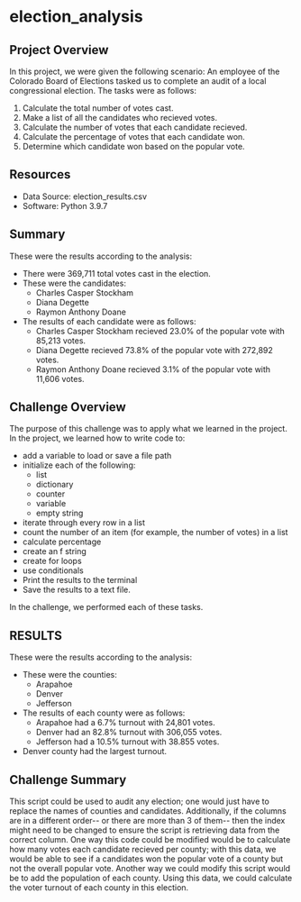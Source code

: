 # election_analysis
## Project Overview
In this project, we were given the following scenario: An employee of the Colorado Board of Elections tasked us to complete an audit of a local congressional election. The tasks were as follows:
1. Calculate the total number of votes cast.
2. Make a list of all the candidates who recieved votes.
3. Calculate the number of votes that each candidate recieved.
4. Calculate the percentage of votes that each candidate won.
5. Determine which candidate won based on the popular vote.
## Resources
- Data Source: election_results.csv
- Software: Python 3.9.7
## Summary
These were the results according to the analysis:
- There were 369,711 total votes cast in the election.
- These were the candidates:
    - Charles Casper Stockham
    - Diana Degette
    - Raymon Anthony Doane
- The results of each candidate were as follows:
  - Charles Casper Stockham recieved 23.0% of the popular vote with 85,213 votes.
  - Diana Degette recieved 73.8% of the popular vote with 272,892 votes.
  - Raymon Anthony Doane recieved 3.1% of the popular vote with 11,606 votes.

## Challenge Overview
The purpose of this challenge was to apply what we learned in the project. In the project, we learned how to write code to:
 - add a variable to load or save a file path
 - initialize each of the following: 
    - list 
    - dictionary
    - counter
    - variable
    - empty string
 - iterate through every row in a list
 - count the number of an item (for example, the number of votes) in a list
 - calculate percentage
 - create an f string
 - create for loops
 - use conditionals
 - Print the results to the terminal
 - Save the results to a text file.

In the challenge, we performed each of these tasks.

## RESULTS
These were the results according to the analysis:
- These were the counties:
    - Arapahoe
    - Denver
    - Jefferson
- The results of each county were as follows:
    - Arapahoe had a 6.7% turnout with 24,801 votes.
    - Denver had an 82.8% turnout with 306,055 votes.
    - Jefferson had a 10.5% turnout with 38.855 votes.
- Denver county had the largest turnout.

## Challenge Summary
This script could be used to audit any election; one would just have to replace the names of counties and candidates. Additionally, if the columns are in a different order-- or there are more than 3 of them-- then the index might need to be changed to ensure the script is retrieving data from the correct column. One way this code could be modified would be to calculate how many votes each candidate recieved per county; with this data, we would be able to see if a candidates won the popular vote of a county but not the overall popular vote. Another way we could modify this script would be to add the population of each county. Using this data, we could calculate the voter turnout of each county in this election.

